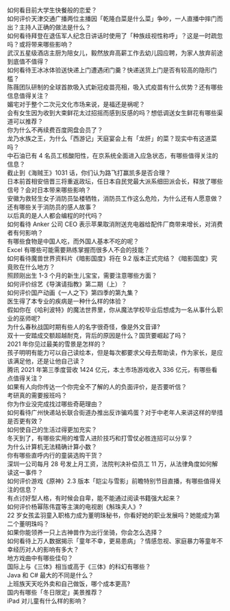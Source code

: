 如何看目前大学生快餐般的恋爱？  
如何评价天津交通广播两位主播因「乾隆白菜是什么菜」争吵，一人直播中摔门而出？主持人正确的做法是什么？  
如何看待拜登在退伍军人纪念日讲话时使用了「种族歧视性称呼」？这是一时疏忽吗？或将带来哪些影响？  
武汉五星级酒店主厨为陪女儿，毅然放弃高薪工作去幼儿园应聘，为家人放弃前途到底值不值得？  
如何看待王冰冰体验送快递上门遭遇闭门羹？快递送货上门是否有较高的隐形门槛？  
陈薇团队研制的全球首款吸入式新冠疫苗亮相，吸入式疫苗有什么优势？还有哪些信息值得关注？  
媚宅对于整个二次元文化市场来说，是福还是祸呢？  
会有女生因为收到大束鲜花太过招摇而感到反感的吗？想低调送女生鲜花有哪些渠道可以推荐？  
你为什么不再续费百度网盘会员了？  
龙乃水族之王，为什么「西游记」天庭宴会上有「龙肝」的菜？现实中有这道菜吗？  
中石油已有 4 名员工核酸阳性，在京系统全面进入应急状态，有哪些值得关注的信息？  
截止到《海贼王》1031 话，你们认为路飞打赢凯多是否合理？  
日本前首相安倍晋三将重返政坛，任日本自民党最大派系细田派会长，释放了哪些信号？会对日本带来哪些影响？  
安徽为救轻生女子消防员坠楼牺牲，消防员工作这么危险，为什么还有人愿意做？还有哪些关于消防员的感人故事？  
以后真的是人人都会编程的时代吗？  
如何看待 Anker 公司 CEO 表示苹果取消附送充电器给配件厂商带来增长，对消费者有何影响？  
有哪些食物是中国人吃，而外国人基本不吃的呢？  
Excel 有哪些可能需要熟练掌握而很多人不会的技能？  
如何看待魔兽世界资料片《暗影国度》将在 9.2 版本正式完结？《暗影国度》究竟败在什么地方？  
照顾刚出生 1-3 个月的新生儿宝宝，需要注意哪些方面？  
如何评价综艺《导演请指教》第二期（上）？  
如何评价国产动画《一人之下》第四季的第九集？  
医生得了本专业的疾病是一种什么样的体验？  
假如你在《哈利波特》的魔法世界里，你从魔法学校毕业后想成为一名从事什么职业的巫师呢?  
为什么春秋战国时期有些人的名字很奇怪，像是外文音译?  
双十一安踏成交额超越耐克，背后的原因是什么？国货要崛起了吗？  
2021 年你见过最美的雪景是怎样的？  
孩子明明有能力可以自己读绘本，但是每次都要求父母去帮助读，作为家长，是应该满足他，还是让他自己读？  
腾讯 2021 年第三季度营收 1424 亿元，本土市场游戏收入 336 亿元，有哪些看点值得关注？  
如果有人向你传达一个你完全不了解的人的负面评价，是否要听信？  
考研真的需要报班吗？  
你为作业没完成找过哪些奇葩理由？  
如何看待广州快递站长联合街道办推出反诈骗鸡蛋？对于中老年人来讲这样的举措是否更有效？  
如何使自己的生活过得更加充实？  
冬天到了，有哪些实用的堆雪人进阶技巧和打雪仗必胜连招可以分享？  
为什么计算机无法精确计算小数？  
你有哪些直呼内行的童装选购干货？  
深圳一公司每月 28 号发上月工资，法院判决补偿员工 11 万，从法律角度如何解读这一事件？  
如何评价游戏《原神》2.3 版本「皑尘与雪影」前瞻特别节目直播，有哪些值得关注的信息？  
有点讨好型人格，有时候会自卑，能不能通过阅读书籍强大起来？  
如何评价杨幂陈伟霆等主演的电视剧《斛珠夫人》?  
22 岁女孩孟羽童入职格力成为董明珠秘书，你看好她的职业发展吗？她能成为第二个董明珠吗？  
如果你能领养一只上古神兽作为出行坐骑，你会怎么选择？  
如何看待上万人数据揭示「童年不幸，更易患病」？情感忽视、家庭暴力等童年不幸经历对人的影响有多大？  
地方戏曲中有哪些佳句？  
国际上与《三体》相当或高于《三体》的科幻有哪些？  
Java 和 C# 最大的不同是什么？  
上班族天天吃外卖和自己做饭，哪个成本更高?  
国内有哪些「冬日限定」美景推荐？  
iPad 对儿童有什么样的影响？  
